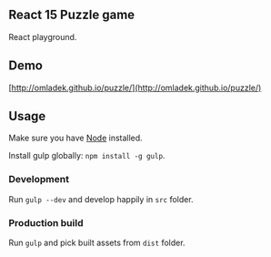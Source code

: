 ## React 15 Puzzle game

React playground.

## Demo
[http://omladek.github.io/puzzle/](http://omladek.github.io/puzzle/)

## Usage

Make sure you have [Node](https://nodejs.org) installed.

Install gulp globally: `npm install -g gulp`.

### Development

Run `gulp --dev` and develop happily in `src` folder.

### Production build

Run `gulp` and pick built assets from `dist` folder.
